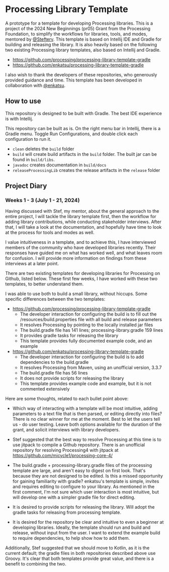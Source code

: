 # Processing Library Template

A prototype for a template for developing Processing libraries. This is a project of 
the 2024 New Beginnings (pr05) Grant from the Processing Foundation, to simplify the 
workflows for libraries, tools, and modes, mentored by [@Stefterv](https://github.com/stefterv). This template is 
based on Intellij IDE and Gradle for building and releasing the library. It is also 
heavily based on the following two existing Processing library templates, also based 
on Intellij and Gradle.

- https://github.com/processing/processing-library-template-gradle
- https://github.com/enkatsu/processing-library-template-gradle

I also wish to thank the developers of these repositories, who generously provided 
guidance and time. This template has been developed in collaboration with 
[@enkatsu](https://github.com/enkatsu).

## How to use
This repository is designed to be built with Gradle. The best IDE experience is with
Intellij.

This repository can be built as is. On the right menu bar in Intellij, there is a 
Gradle menu. Toggle Run Configurations, and double click each configuration to run it. 
- `clean` deletes the `build` folder
- `build` will create build artifacts in the `build` folder. The built jar can be found
in `build/libs`. 
- `javadoc` creates documentation in `build/docs`
- `releaseProcessingLib` creates the release artifacts in the `release` folder


## Project Diary

### Weeks 1 - 3 (July 1 - 21, 2024)

Having discussed with Stef, my mentor, about the general approach to the entire 
project, I will tackle the library template first, then the workflow for adding 
library contributions, while conducting stakeholder interviews. After that, I will
take a look at the documentation, and hopefully have time to look at the process 
for tools and modes as well.

I value intuitiveness in a template, and to achieve this, I have interviewed 
members of the community who have developed libraries recently. Their responses 
have guided me on what has worked well, and what leaves room for confusion. I will 
provide more information on findings from these interviews at a later point.

There are two existing templates for developing libraries for Processing on 
Github, listed below. These first few weeks, I have worked with these two 
templates, to better understand them.

I was able to use both to build a small library, without hiccups. Some specific 
differences between the two templates:

- https://github.com/processing/processing-library-template-gradle
  - The developer interaction for configuring the build is to fill out the 
    /resources/build.properties file with all build and release parameters
  - It resolves Processing by pointing to the locally installed jar files
  - The build.gradle file has 141 lines; processing-library.gradle 159 lines
  - It provides gradle tasks for releasing the library
  - This template provides fully documented example code, and an example
- https://github.com/enkatsu/processing-library-template-gradle
  - The developer interaction for configuring the build is to add dependencies
    to the build.gradle
  - It resolves Processing from Maven, using an unofficial version, 3.3.7
  - The build.gradle file has 56 lines
  - It does not provide scripts for releasing the library
  - This template provides example code and example, but it is not commented 
    extensively

Here are some thoughts, related to each bullet point above:

- Which way of interacting with a template will be most intuitive, adding 
parameters to a text file that is then parsed, or editing directly into files? 
There is no clear winner for me at the moment. Best to let the users tell us - do 
user testing. Leave both options available for the duration of the grant, and 
solicit interviews with library developers.

- Stef suggested that the best way to resolve Processing at this time is to use
jitpack to compile a Github repository. There is an unofficial repository for
resolving Processing4 with jitpack at https://github.com/micycle1/processing-core-4/

- The build.gradle + processing-library.gradle files of the processing template 
are large, and aren't easy to digest on first look. That's because they are not 
designed to be edited. Is this a missed opportunity for gaining familiarity with 
gradle? enkatsu's template is simple, invites and requires editing to configure
to your library. As mentioned in the first comment, I'm not sure which user 
interaction is most intuitive, but will develop one with a simpler gradle file for
direct editing.

- It is desired to provide scripts for releasing the library. Will adopt the gradle 
tasks for releasing from processing template.

- It is desired for the repository be clear and intuitive to even a beginner at 
developing libraries. Ideally, the template should run and build and release, 
without input from the user. I want to extend the example build to require 
dependencies, to help show how to add them.

Additionally, Stef suggested that we should move to Kotlin, as it is the current
default; the gradle files in both repositories described above use Groovy.
It's clear that both templates provide great value, and there is a benefit to
combining the two. 
